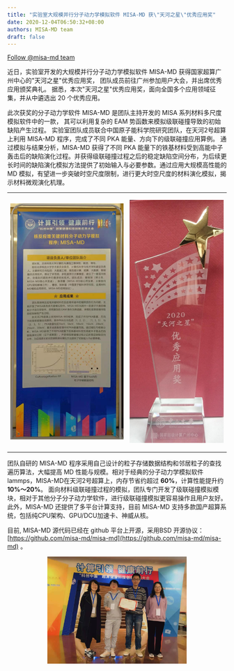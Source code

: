 ```yaml
---
title: "实验室大规模并行分子动力学模拟软件 MISA-MD 获\"天河之星\"优秀应用奖"
date: 2020-12-04T06:50:32+08:00
authors: MISA-MD team
draft: false
---
```


<a class="github-button" href="https://github.com/misa-md" data-size="large" aria-label="Follow @misa-md on GitHub">Follow @misa-md team</a>

近日，实验室开发的大规模并行分子动力学模拟软件 MISA-MD 获得国家超算广州中心的"天河之星"优秀应用奖，
团队成员前往广州参加用户大会，并出席优秀应用颁奖典礼。
据悉，本次"天河之星"优秀应用奖，面向全国多个应用领域征集，并从中遴选出 20 个优秀应用。

此次获奖的分子动力学软件 MISA-MD 是团队主持开发的 MISA 系列材料多尺度模拟软件中的一款，
其可以利用复杂的 EAM 势函数来模拟级联碰撞导致的初始缺陷产生过程。
实验室团队成员联合中国原子能科学院研究团队，在天河2号超算上利用 MISA-MD 程序，完成了不同 PKA 能量、方向下的级联碰撞应用算例。
通过模拟与结果分析，MISA-MD 获得了不同 PKA 能量下的铁基材料受到高能中子轰击后的缺陷演化过程。并获得级联碰撞过程之后的稳定缺陷空间分布，为后续更长时间的缺陷演化模拟方法提供了初始输入与必要参数。通过应用大规模高性能的 MD 模拟，有望进一步突破时空尺度限制，进行更大时空尺度的材料演化模拟，揭示材料微观演化机理。

|  |  |
| -- | -- |
| <p style="text-align:center"><img src="/images/news/tianhe-star/exhibition.jpg" width="300px" /></p> |  <p style="text-align:center"> <img src="/images/news/tianhe-star/star.jpg" width="250px" /></p> |

团队自研的 MISA-MD 程序采用自己设计的粒子存储数据结构和邻居粒子的查找遍历算法，大幅提高 MD 性能与规模。相对于经典的分子动力学模拟软件lammps，MISA-MD在天河2号超算上，内存节省约超过 **60%**，计算性能提升约 **10%～20%**。
面向材料级联碰撞过程的模拟，团队专门开发了级联碰撞模拟模块，相对于其他分子分子动力学软件，进行级联碰撞模拟更容易操作且用户友好。
此外，MISA-MD 还提供了多平台计算支持，目前 MISA-MD 支持多款国产超算系统，包括纯CPU架构、GPU/DCU加速卡、神威从核。

目前, MISA-MD 源代码已经在 github 平台上开源，采用BSD 开源协议：[https://github.com/misa-md/misa-md](https://github.com/misa-md/misa-md) 。

<p style="text-align:center">
  <img src="/images/news/tianhe-star/team.jpg" width="320px" />
</p>
